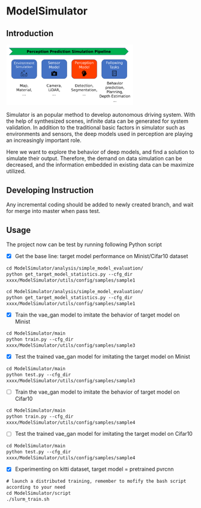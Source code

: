 # ModelSimulator

## Introduction

<img src="docs/backgnd.png" alt="background" style="zoom: 33%;" />

Simulator is an popular method to develop autonomous driving system. With the help of synthesized scenes, infinite data can be generated for system validation. In addition to the traditional basic factors in simulator such as environments and sensors, the deep models used in perception are playing an increasingly important role. 

Here we want to explore the behavior of deep models, and find a solution to simulate their output. Therefore, the demand on data simulation can be decreased, and the information embedded in existing data can be maximize utilized.



## Developing Instruction

Any incremental coding should be added to newly created branch, and wait for merge into master when pass test.



## Usage

The project now can be test by running following Python script



- [x] Get the base line: target model performance on Minist/Cifar10 dataset

```
cd ModelSimulator/analysis/simple_model_evaluation/ 
python get_target_model_statistics.py --cfg_dir xxxx/ModelSimulator/utils/config/samples/sample1 
```

```
cd ModelSimulator/analysis/simple_model_evaluation/ 
python get_target_model_statistics.py --cfg_dir xxxx/ModelSimulator/utils/config/samples/sample1 
```



- [x] Train the vae_gan model to imitate the behavior of  target model on Minist

```
cd ModelSimulator/main 
python train.py --cfg_dir xxxx/ModelSimulator/utils/config/samples/sample3 
```

- [x] Test the trained vae_gan model for imitating the  target model on Minist

```
cd ModelSimulator/main 
python test.py --cfg_dir xxxx/ModelSimulator/utils/config/samples/sample3 
```



- [ ] Train the vae_gan model to imitate the behavior of  target model on Cifar10

```
cd ModelSimulator/main 
python train.py --cfg_dir xxxx/ModelSimulator/utils/config/samples/sample4 
```

- [ ] Test the trained vae_gan model for imitating the  target model on Cifar10

```
cd ModelSimulator/main 
python test.py --cfg_dir xxxx/ModelSimulator/utils/config/samples/sample4 
```

 

- [x] Experimenting on kitti dataset, target model = pretrained pvrcnn  

```
# launch a distributed training, remember to mofify the bash script according to your need
cd ModelSimulator/script 
./slurm_train.sh 
```

